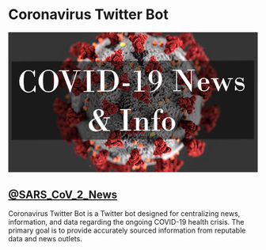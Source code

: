 # Coronavirus Twitter Bot 

<p align="center">
  <img src="https://github.com/chris-greening/coronavirus-twitter-bot/blob/master/media/long_logo.jpg">
</p>

## [@SARS_CoV_2_News](https://twitter.com/SARS_CoV_2_News)

Coronavirus Twitter Bot is a Twitter bot designed for centralizing news, information, and data regarding the ongoing COVID-19 health crisis. The primary goal is to provide accurately sourced information from reputable data and news outlets. 

